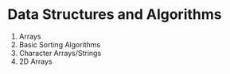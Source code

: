 # Data Structures and Algorithms

01. Arrays
02. Basic Sorting Algorithms
03. Character Arrays/Strings
04. 2D Arrays